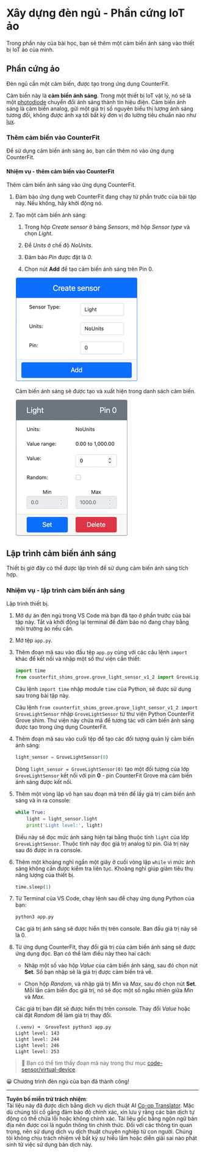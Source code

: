 <!--
CO_OP_TRANSLATOR_METADATA:
{
  "original_hash": "11f10c6760fb8202cf368422702fdf70",
  "translation_date": "2025-08-27T22:34:04+00:00",
  "source_file": "1-getting-started/lessons/3-sensors-and-actuators/virtual-device-sensor.md",
  "language_code": "vi"
}
-->
# Xây dựng đèn ngủ - Phần cứng IoT ảo

Trong phần này của bài học, bạn sẽ thêm một cảm biến ánh sáng vào thiết bị IoT ảo của mình.

## Phần cứng ảo

Đèn ngủ cần một cảm biến, được tạo trong ứng dụng CounterFit.

Cảm biến này là **cảm biến ánh sáng**. Trong một thiết bị IoT vật lý, nó sẽ là một [photodiode](https://wikipedia.org/wiki/Photodiode) chuyển đổi ánh sáng thành tín hiệu điện. Cảm biến ánh sáng là cảm biến analog, gửi một giá trị số nguyên biểu thị lượng ánh sáng tương đối, không được ánh xạ tới bất kỳ đơn vị đo lường tiêu chuẩn nào như [lux](https://wikipedia.org/wiki/Lux).

### Thêm cảm biến vào CounterFit

Để sử dụng cảm biến ánh sáng ảo, bạn cần thêm nó vào ứng dụng CounterFit.

#### Nhiệm vụ - thêm cảm biến vào CounterFit

Thêm cảm biến ánh sáng vào ứng dụng CounterFit.

1. Đảm bảo ứng dụng web CounterFit đang chạy từ phần trước của bài tập này. Nếu không, hãy khởi động nó.

1. Tạo một cảm biến ánh sáng:

    1. Trong hộp *Create sensor* ở bảng *Sensors*, mở hộp *Sensor type* và chọn *Light*.

    1. Để *Units* ở chế độ *NoUnits*.

    1. Đảm bảo *Pin* được đặt là *0*.

    1. Chọn nút **Add** để tạo cảm biến ánh sáng trên Pin 0.

    ![Cài đặt cảm biến ánh sáng](../../../../../translated_images/counterfit-create-light-sensor.9f36a5e0d4458d8d554d54b34d2c806d56093d6e49fddcda2d20f6fef7f5cce1.vi.png)

    Cảm biến ánh sáng sẽ được tạo và xuất hiện trong danh sách cảm biến.

    ![Cảm biến ánh sáng đã được tạo](../../../../../translated_images/counterfit-light-sensor.5d0f5584df56b90f6b2561910d9cb20dfbd73eeff2177c238d38f4de54aefae1.vi.png)

## Lập trình cảm biến ánh sáng

Thiết bị giờ đây có thể được lập trình để sử dụng cảm biến ánh sáng tích hợp.

### Nhiệm vụ - lập trình cảm biến ánh sáng

Lập trình thiết bị.

1. Mở dự án đèn ngủ trong VS Code mà bạn đã tạo ở phần trước của bài tập này. Tắt và khởi động lại terminal để đảm bảo nó đang chạy bằng môi trường ảo nếu cần.

1. Mở tệp `app.py`.

1. Thêm đoạn mã sau vào đầu tệp `app.py` cùng với các câu lệnh `import` khác để kết nối và nhập một số thư viện cần thiết:

    ```python
    import time
    from counterfit_shims_grove.grove_light_sensor_v1_2 import GroveLightSensor
    ```

    Câu lệnh `import time` nhập module `time` của Python, sẽ được sử dụng sau trong bài tập này.

    Câu lệnh `from counterfit_shims_grove.grove_light_sensor_v1_2 import GroveLightSensor` nhập `GroveLightSensor` từ thư viện Python CounterFit Grove shim. Thư viện này chứa mã để tương tác với cảm biến ánh sáng được tạo trong ứng dụng CounterFit.

1. Thêm đoạn mã sau vào cuối tệp để tạo các đối tượng quản lý cảm biến ánh sáng:

    ```python
    light_sensor = GroveLightSensor(0)
    ```

    Dòng `light_sensor = GroveLightSensor(0)` tạo một đối tượng của lớp `GroveLightSensor` kết nối với pin **0** - pin CounterFit Grove mà cảm biến ánh sáng được kết nối.

1. Thêm một vòng lặp vô hạn sau đoạn mã trên để lấy giá trị cảm biến ánh sáng và in ra console:

    ```python
    while True:
        light = light_sensor.light
        print('Light level:', light)
    ```

    Điều này sẽ đọc mức ánh sáng hiện tại bằng thuộc tính `light` của lớp `GroveLightSensor`. Thuộc tính này đọc giá trị analog từ pin. Giá trị này sau đó được in ra console.

1. Thêm một khoảng nghỉ ngắn một giây ở cuối vòng lặp `while` vì mức ánh sáng không cần được kiểm tra liên tục. Khoảng nghỉ giúp giảm tiêu thụ năng lượng của thiết bị.

    ```python
    time.sleep(1)
    ```

1. Từ Terminal của VS Code, chạy lệnh sau để chạy ứng dụng Python của bạn:

    ```sh
    python3 app.py
    ```

    Các giá trị ánh sáng sẽ được hiển thị trên console. Ban đầu giá trị này sẽ là 0.

1. Từ ứng dụng CounterFit, thay đổi giá trị của cảm biến ánh sáng sẽ được ứng dụng đọc. Bạn có thể làm điều này theo hai cách:

    * Nhập một số vào hộp *Value* của cảm biến ánh sáng, sau đó chọn nút **Set**. Số bạn nhập sẽ là giá trị được cảm biến trả về.

    * Chọn hộp *Random*, và nhập giá trị *Min* và *Max*, sau đó chọn nút **Set**. Mỗi lần cảm biến đọc giá trị, nó sẽ đọc một số ngẫu nhiên giữa *Min* và *Max*.

    Các giá trị bạn đặt sẽ được hiển thị trên console. Thay đổi *Value* hoặc cài đặt *Random* để làm giá trị thay đổi.

    ```output
    (.venv) ➜  GroveTest python3 app.py 
    Light level: 143
    Light level: 244
    Light level: 246
    Light level: 253
    ```

> 💁 Bạn có thể tìm thấy đoạn mã này trong thư mục [code-sensor/virtual-device](../../../../../1-getting-started/lessons/3-sensors-and-actuators/code-sensor/virtual-device).

😀 Chương trình đèn ngủ của bạn đã thành công!

---

**Tuyên bố miễn trừ trách nhiệm**:  
Tài liệu này đã được dịch bằng dịch vụ dịch thuật AI [Co-op Translator](https://github.com/Azure/co-op-translator). Mặc dù chúng tôi cố gắng đảm bảo độ chính xác, xin lưu ý rằng các bản dịch tự động có thể chứa lỗi hoặc không chính xác. Tài liệu gốc bằng ngôn ngữ bản địa nên được coi là nguồn thông tin chính thức. Đối với các thông tin quan trọng, nên sử dụng dịch vụ dịch thuật chuyên nghiệp từ con người. Chúng tôi không chịu trách nhiệm về bất kỳ sự hiểu lầm hoặc diễn giải sai nào phát sinh từ việc sử dụng bản dịch này.